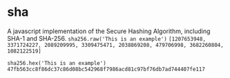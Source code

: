 # sha
A javascript implementation of the Secure Hashing Algorithm, including SHA-1 and SHA-256.
`sha256.raw('This is an example')`
`[1207653948, 3371724227, 2089209995, 3309475471, 2038869208, 479706998, 3682260804, 1082122519]`

`sha256.hex('This is an example')`
`47fb563cc8f86dc37c86d08bc542968f7986acd81c97bf76db7ad744407fe117`
